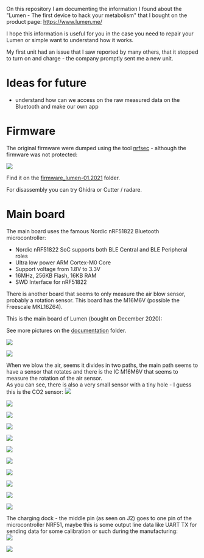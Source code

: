 On this repository I am documenting the information I found about the "Lumen - The first device to hack your metabolism" that I bought on the product page: https://www.lumen.me/<br>

I hope this information is useful for you in the case you need to repair your Lumen or simple want to understand how it works.

My first unit had an issue that I saw reported by many others, that it stopped to turn on and charge - the company promptly sent me a new unit.

# Ideas for future

- understand how can we access on the raw measured data on the Bluetooth and make our own app

# Firmware

The original firmware were dumped using the tool [nrfsec](https://github.com/buildxyz-git/nrfsec/) - although the firmware was not protected:

![](documentation/lumen_firmware.png)

Find it on the [firmware_lumen-01.2021](/firmware_lumen-01.2021) folder.

For disassembly you can try Ghidra or Cutter / radare.

# Main board

The main board uses the famous Nordic nRF51822 Bluetooth microcontroller:
* Nordic nRF51822 SoC supports both BLE Central and BLE Peripheral roles
* Ultra low power ARM Cortex-M0 Core
* Support voltage from 1.8V to 3.3V
* 16MHz, 256KB Flash, 16KB RAM
* SWD Interface for nRF51822

There is another board  that seems to only measure the air blow sensor, probably a rotation sensor. This board has the M16M6V (possible the Freescale MKL16Z64).

This is the main board of Lumen (bought on December 2020):

See more pictures on the [documentation]() folder.

![](documentation/lumen1.jpg)

![](documentation/lumen9.jpg)

When we blow the air, seems it divides in two paths, the main path seems to have a sensor that rotates and there is the IC M16M6V that seems to measure the rotation of the air sensor.<br>
As you can see, there is also a very small sensor with a tiny hole - I guess this is the CO2 sensor:
![](documentation/lumen10.jpg)

![](documentation/lumen8.jpg)

![](documentation/lumen7.jpg)

![](documentation/lumen3.jpg)

![](documentation/lumen2.jpg)

![](documentation/lumen5.jpg)

![](documentation/lumen4.jpg)

![](documentation/lumen6.jpg)

![](documentation/lumen11.jpg)

![](documentation/lumen12.jpg)

![](documentation/lumen15.jpg)

The charging dock - the middle pin (as seen on J2) goes to one pin of the microcontroller NRF51, maybe this is some output line data like UART TX for sending data for some calibration or such during the manufacturing:<br>
![](documentation/lumen13.jpg)

![](documentation/lumen14.jpg)